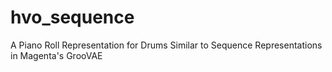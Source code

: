 # hvo_sequence
A Piano Roll Representation for Drums Similar to Sequence Representations in Magenta's GrooVAE
